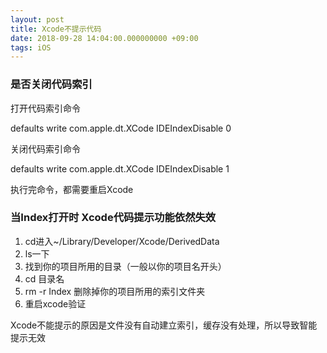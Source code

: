 ```yaml
---
layout: post
title: Xcode不提示代码
date: 2018-09-28 14:04:00.000000000 +09:00
tags: iOS
---
```




### 是否关闭代码索引
打开代码索引命令

defaults  write com.apple.dt.XCode IDEIndexDisable 0


关闭代码索引命令

defaults  write com.apple.dt.XCode IDEIndexDisable 1


执行完命令，都需要重启Xcode

### 当Index打开时 Xcode代码提示功能依然失效
1. cd进入~/Library/Developer/Xcode/DerivedData
2. ls一下
3. 找到你的项目所用的目录（一般以你的项目名开头）
4. cd 目录名
5. rm -r Index 删除掉你的项目所用的索引文件夹
6. 重启xcode验证


Xcode不能提示的原因是文件没有自动建立索引，缓存没有处理，所以导致智能提示无效


